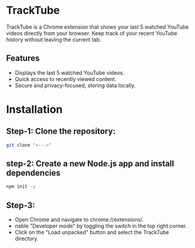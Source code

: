 # TrackTube
TrackTube is a Chrome extension that shows your last 5 watched YouTube videos directly from your browser. Keep track of your recent YouTube history without leaving the current tab.

## Features

- Displays the last 5 watched YouTube videos.
- Quick access to recently viewed content.
- Secure and privacy-focused, storing data locally.


# Installation

## Step-1: Clone the repository:

```bash
git clone "<--->"
```
## step-2: Create a new Node.js app and install dependencies
```bash
npm init -y

```
## Step-3:
- Open Chrome and navigate to chrome://extensions/.
- nable "Developer mode" by toggling the switch in the top right corner.
- Click on the "Load unpacked" button and select the TrackTube directory.
